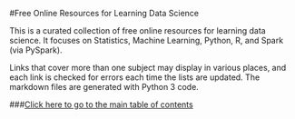 #Free Online Resources for Learning Data Science

This is a curated collection of free online resources for learning data science.  It focuses on Statistics, Machine Learning, Python, R, and Spark (via PySpark).

Links that cover more than one subject may display in various places, and each link is checked for errors each time the lists are updated.  The markdown files are generated with Python 3 code.

###[Click here to go to the main table of contents](./output)
